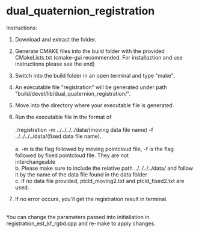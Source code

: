 # dual_quaternion_registration
Instructions:
  1. Download and extract the folder.
  2. Generate CMAKE files into the build folder with the provided CMakeLists.txt (cmake-gui recommended. For installaztion and
     use instructions please see the end)
  3. Switch into the build folder in an open terminal and type "make".
  4. An executable file "registration" will be generated under path "build/devel/lib/dual_quaternion_registration/".
  5. Move into the directory where your executable file is generated.
  6. Run the executable file in the format of <br /><br />
              ./registration -m ../../../../data/(moving data file name) -f ../../../../data/(fixed data file name). <br /><br />
      a. -m is the flag followed by moving pointcloud file, -f is the flag followed by fixed pointcloud file. They are not     
      interchangeable <br />
      b. Please make sure to include the relative path ../../../../data/ and follow it by the name of the data file found in the
      data folder<br />
      c. If no data file provided, ptcld_moving2.txt and ptcld_fixed2.txt are used.<br />
      
  7. If no error occurs, you'll get the registration result in terminal.<br /><br />
      
  You can change the parameters passed into initialiation in registration_est_kf_rgbd.cpp and re-make to apply changes. 
